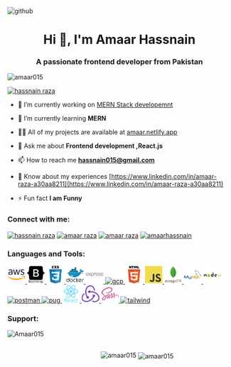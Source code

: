 
![github](https://user-images.githubusercontent.com/93473921/222081407-6eabb2eb-37d5-4b74-bc75-a3622b12d75c.jpg)


<h1 align="center">Hi 👋, I'm Amaar Hassnain</h1>
<h3 align="center">A passionate frontend developer from Pakistan</h3>

<p align="left"> <img src="https://komarev.com/ghpvc/?username=amaar015&label=Profile%20views&color=0e75b6&style=flat" alt="amaar015" /> </p>

<p align="left"> <a href="https://twitter.com/hassnain raza" target="blank"><img src="https://img.shields.io/twitter/follow/hassnain raza?logo=twitter&style=for-the-badge" alt="hassnain raza" /></a> </p>

- 🔭 I’m currently working on [MERN Stack developemnt](https://github.com/Amaar015/School_management_System)

- 🌱 I’m currently learning **MERN**

- 👨‍💻 All of my projects are available at [amaar.netlify.app](amaar.netlify.app)

- 💬 Ask me about **Frontend development ,React.js**

- 📫 How to reach me **hassnain015@gmail.com**

- 📄 Know about my experiences [https://www.linkedin.com/in/amaar-raza-a30aa8211](https://www.linkedin.com/in/amaar-raza-a30aa8211)

- ⚡ Fun fact **I am Funny**

<h3 align="left">Connect with me:</h3>
<p align="left">
<a href="https://twitter.com/hassnain raza" target="blank"><img align="center" src="https://raw.githubusercontent.com/rahuldkjain/github-profile-readme-generator/master/src/images/icons/Social/twitter.svg" alt="hassnain raza" height="30" width="40" /></a>
<a href="https://linkedin.com/in/amaar raza" target="blank"><img align="center" src="https://raw.githubusercontent.com/rahuldkjain/github-profile-readme-generator/master/src/images/icons/Social/linked-in-alt.svg" alt="amaar raza" height="30" width="40" /></a>
<a href="https://fb.com/amaar raza" target="blank"><img align="center" src="https://raw.githubusercontent.com/rahuldkjain/github-profile-readme-generator/master/src/images/icons/Social/facebook.svg" alt="amaar raza" height="30" width="40" /></a>
<a href="https://instagram.com/amaarhassnain" target="blank"><img align="center" src="https://raw.githubusercontent.com/rahuldkjain/github-profile-readme-generator/master/src/images/icons/Social/instagram.svg" alt="amaarhassnain" height="30" width="40" /></a>
</p>

<h3 align="left">Languages and Tools:</h3>
<p align="left"> <a href="https://aws.amazon.com" target="_blank" rel="noreferrer"> <img src="https://raw.githubusercontent.com/devicons/devicon/master/icons/amazonwebservices/amazonwebservices-original-wordmark.svg" alt="aws" width="40" height="40"/> </a> <a href="https://getbootstrap.com" target="_blank" rel="noreferrer"> <img src="https://raw.githubusercontent.com/devicons/devicon/master/icons/bootstrap/bootstrap-plain-wordmark.svg" alt="bootstrap" width="40" height="40"/> </a> <a href="https://www.w3schools.com/css/" target="_blank" rel="noreferrer"> <img src="https://raw.githubusercontent.com/devicons/devicon/master/icons/css3/css3-original-wordmark.svg" alt="css3" width="40" height="40"/> </a> <a href="https://www.docker.com/" target="_blank" rel="noreferrer"> <img src="https://raw.githubusercontent.com/devicons/devicon/master/icons/docker/docker-original-wordmark.svg" alt="docker" width="40" height="40"/> </a> <a href="https://expressjs.com" target="_blank" rel="noreferrer"> <img src="https://raw.githubusercontent.com/devicons/devicon/master/icons/express/express-original-wordmark.svg" alt="express" width="40" height="40"/> </a> <a href="https://cloud.google.com" target="_blank" rel="noreferrer"> <img src="https://www.vectorlogo.zone/logos/google_cloud/google_cloud-icon.svg" alt="gcp" width="40" height="40"/> </a> <a href="https://www.w3.org/html/" target="_blank" rel="noreferrer"> <img src="https://raw.githubusercontent.com/devicons/devicon/master/icons/html5/html5-original-wordmark.svg" alt="html5" width="40" height="40"/> </a> <a href="https://developer.mozilla.org/en-US/docs/Web/JavaScript" target="_blank" rel="noreferrer"> <img src="https://raw.githubusercontent.com/devicons/devicon/master/icons/javascript/javascript-original.svg" alt="javascript" width="40" height="40"/> </a> <a href="https://www.mongodb.com/" target="_blank" rel="noreferrer"> <img src="https://raw.githubusercontent.com/devicons/devicon/master/icons/mongodb/mongodb-original-wordmark.svg" alt="mongodb" width="40" height="40"/> </a> <a href="https://www.mysql.com/" target="_blank" rel="noreferrer"> <img src="https://raw.githubusercontent.com/devicons/devicon/master/icons/mysql/mysql-original-wordmark.svg" alt="mysql" width="40" height="40"/> </a> <a href="https://nodejs.org" target="_blank" rel="noreferrer"> <img src="https://raw.githubusercontent.com/devicons/devicon/master/icons/nodejs/nodejs-original-wordmark.svg" alt="nodejs" width="40" height="40"/> </a> <a href="https://postman.com" target="_blank" rel="noreferrer"> <img src="https://www.vectorlogo.zone/logos/getpostman/getpostman-icon.svg" alt="postman" width="40" height="40"/> </a> <a href="https://pugjs.org" target="_blank" rel="noreferrer"> <img src="https://cdn.worldvectorlogo.com/logos/pug.svg" alt="pug" width="40" height="40"/> </a> <a href="https://reactjs.org/" target="_blank" rel="noreferrer"> <img src="https://raw.githubusercontent.com/devicons/devicon/master/icons/react/react-original-wordmark.svg" alt="react" width="40" height="40"/> </a> <a href="https://redux.js.org" target="_blank" rel="noreferrer"> <img src="https://raw.githubusercontent.com/devicons/devicon/master/icons/redux/redux-original.svg" alt="redux" width="40" height="40"/> </a> <a href="https://sass-lang.com" target="_blank" rel="noreferrer"> <img src="https://raw.githubusercontent.com/devicons/devicon/master/icons/sass/sass-original.svg" alt="sass" width="40" height="40"/> </a> <a href="https://tailwindcss.com/" target="_blank" rel="noreferrer"> <img src="https://www.vectorlogo.zone/logos/tailwindcss/tailwindcss-icon.svg" alt="tailwind" width="40" height="40"/> </a> </p>

<h3 align="left">Support:</h3>
<p><a href="https://www.buymeacoffee.com/Amaar015"> <img align="left" src="https://cdn.buymeacoffee.com/buttons/v2/default-yellow.png" height="50" width="210" alt="Amaar015" /></a></p><br><br>

<p><img align="left" src="https://github-readme-stats.vercel.app/api/top-langs?username=amaar015&show_icons=true&locale=en&layout=compact" alt="amaar015" /></p>

<p>&nbsp;<img align="center" src="https://github-readme-stats.vercel.app/api?username=amaar015&show_icons=true&locale=en" alt="amaar015" /></p>

